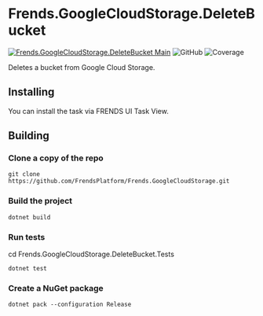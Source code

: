 # Frends.GoogleCloudStorage.DeleteBucket

[![Frends.GoogleCloudStorage.DeleteBucket Main](https://github.com/FrendsPlatform/Frends.GoogleCloudStorage/actions/workflows/DeleteBucket_build_and_test_on_main.yml/badge.svg)](https://github.com/FrendsPlatform/Frends.GoogleCloudStorage/actions/workflows/DeleteBucket_build_and_test_on_main.yml)
![GitHub](https://img.shields.io/github/license/FrendsPlatform/Frends.GoogleCloudStorage?label=License)
![Coverage](https://app-github-custom-badges.azurewebsites.net/Badge?key=FrendsPlatform/Frends.GoogleCloudStorage/Frends.GoogleCloudStorage.DeleteBucket|main)

Deletes a bucket from Google Cloud Storage.

## Installing

You can install the task via FRENDS UI Task View.

## Building

### Clone a copy of the repo

`git clone https://github.com/FrendsPlatform/Frends.GoogleCloudStorage.git`

### Build the project

`dotnet build`

### Run tests

cd Frends.GoogleCloudStorage.DeleteBucket.Tests

`dotnet test`

### Create a NuGet package

`dotnet pack --configuration Release`

